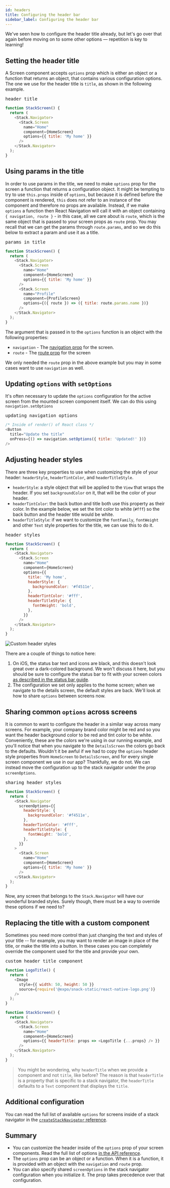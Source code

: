 ```yaml
---
id: headers
title: Configuring the header bar
sidebar_label: Configuring the header bar
---
```


We've seen how to configure the header title already, but let's go over that again before moving on to some other options &mdash; repetition is key to learning!

## Setting the header title

A Screen component accepts `options` prop which is either an object or a function that returns an object, that contains various configuration options. The one we use for the header title is `title`, as shown in the following example.

<samp id="basic-header-config">header title</samp>

```js
function StackScreen() {
  return (
    <Stack.Navigator>
      <Stack.Screen
        name="Home"
        component={HomeScreen}
        options={{ title: 'My home' }}
      />
    </Stack.Navigator>
  );
}
```

## Using params in the title

In order to use params in the title, we need to make `options` prop for the screen a function that returns a configuration object. It might be tempting to try to use `this.props` inside of `options`, but because it is defined before the component is rendered, `this` does not refer to an instance of the component and therefore no props are available. Instead, if we make `options` a function then React Navigation will call it with an object containing `{ navigation, route }` - in this case, all we care about is `route`, which is the same object that is passed to your screen props as `route` prop. You may recall that we can get the params through `route.params`, and so we do this below to extract a param and use it as a title.

<samp id="params-in-title">params in title</samp>

```js
function StackScreen() {
  return (
    <Stack.Navigator>
      <Stack.Screen
        name="Home"
        component={HomeScreen}
        options={{ title: 'My home' }}
      />
      <Stack.Screen
        name="Profile"
        component={ProfileScreen}
        options={({ route }) => ({ title: route.params.name })}
      />
    </Stack.Navigator>
  );
}
```

The argument that is passed in to the `options` function is an object with the following properties:

- `navigation` - The [navigation prop](navigation-prop.md) for the screen.
- `route` - The [route prop](route-prop.md) for the screen

We only needed the `route` prop in the above example but you may in some cases want to use `navigation` as well.

## Updating `options` with `setOptions`

It's often necessary to update the `options` configuration for the active screen from the mounted screen component itself. We can do this using `navigation.setOptions`

<samp id="updating-options-with-setoptions">updating navigation options</samp>

```js
/* Inside of render() of React class */
<Button
  title="Update the title"
  onPress={() => navigation.setOptions({ title: 'Updated!' })}
/>
```

## Adjusting header styles

There are three key properties to use when customizing the style of your header: `headerStyle`, `headerTintColor`, and `headerTitleStyle`.

- `headerStyle`: a style object that will be applied to the `View` that wraps the header. If you set `backgroundColor` on it, that will be the color of your header.
- `headerTintColor`: the back button and title both use this property as their color. In the example below, we set the tint color to white (`#fff`) so the back button and the header title would be white.
- `headerTitleStyle`: if we want to customize the `fontFamily`, `fontWeight` and other `Text` style properties for the title, we can use this to do it.

<samp id="header-styles">header styles</samp>

```js
function StackScreen() {
  return (
    <Stack.Navigator>
      <Stack.Screen
        name="Home"
        component={HomeScreen}
        options={{
          title: 'My home',
          headerStyle: {
            backgroundColor: '#f4511e',
          },
          headerTintColor: '#fff',
          headerTitleStyle: {
            fontWeight: 'bold',
          },
        }}
      />
    </Stack.Navigator>
  );
}
```

![Custom header styles](/assets/headers/custom_headers.png)

There are a couple of things to notice here:

1. On iOS, the status bar text and icons are black, and this doesn't look great over a dark-colored background. We won't discuss it here, but you should be sure to configure the status bar to fit with your screen colors [as described in the status bar guide](status-bar.md).
2. The configuration we set only applies to the home screen; when we navigate to the details screen, the default styles are back. We'll look at how to share `options` between screens now.

## Sharing common `options` across screens

It is common to want to configure the header in a similar way across many screens. For example, your company brand color might be red and so you want the header background color to be red and tint color to be white. Conveniently, these are the colors we're using in our running example, and you'll notice that when you navigate to the `DetailsScreen` the colors go back to the defaults. Wouldn't it be awful if we had to copy the `options` header style properties from `HomeScreen` to `DetailsScreen`, and for every single screen component we use in our app? Thankfully, we do not. We can instead move the configuration up to the stack navigator under the prop `screenOptions`.

<samp id="sharing-header-styles">sharing header styles</samp>

```js
function StackScreen() {
  return (
    <Stack.Navigator
      screenOptions={{
        headerStyle: {
          backgroundColor: '#f4511e',
        },
        headerTintColor: '#fff',
        headerTitleStyle: {
          fontWeight: 'bold',
        },
      }}
    >
      <Stack.Screen
        name="Home"
        component={HomeScreen}
        options={{ title: 'My home' }}
      />
    </Stack.Navigator>
  );
}
```

Now, any screen that belongs to the `Stack.Navigator` will have our wonderful branded styles. Surely though, there must be a way to override these options if we need to?

## Replacing the title with a custom component

Sometimes you need more control than just changing the text and styles of your title -- for example, you may want to render an image in place of the title, or make the title into a button. In these cases you can completely override the component used for the title and provide your own.

<samp id="custom-header-title-component">custom header title component</samp>

```js
function LogoTitle() {
  return (
    <Image
      style={{ width: 50, height: 50 }}
      source={require('@expo/snack-static/react-native-logo.png')}
    />
  );
}

function StackScreen() {
  return (
    <Stack.Navigator>
      <Stack.Screen
        name="Home"
        component={HomeScreen}
        options={{ headerTitle: props => <LogoTitle {...props} /> }}
      />
    </Stack.Navigator>
  );
}
```

> You might be wondering, why `headerTitle` when we provide a component and not `title`, like before? The reason is that `headerTitle` is a property that is specific to a stack navigator, the `headerTitle` defaults to a `Text` component that displays the `title`.

## Additional configuration

You can read the full list of available `options` for screens inside of a stack navigator in the [`createStackNavigator` reference](stack-navigator.md#navigationoptions-used-by-stacknavigator).

## Summary

- You can customize the header inside of the `options` prop of your screen components. Read the full list of options [in the API reference](stack-navigator.md#navigationoptions-used-by-stacknavigator).
- The `options` prop can be an object or a function. When it is a function, it is provided with an object with the `navigation` and `route` prop.
- You can also specify shared `screenOptions` in the stack navigator configuration when you initialize it. The prop takes precedence over that configuration.
